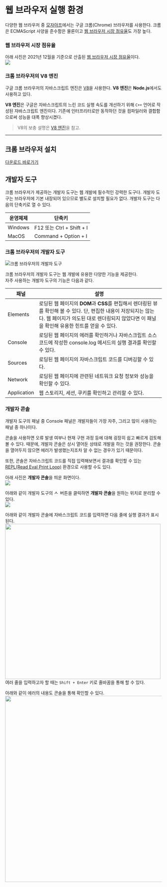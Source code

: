 # 웹 브라우저 실행 환경
다양한 웹 브라우저 중 [모자아프](https://github.com/woorim960/modern-javascript-from-amateur-to-pro)에서는 구글 크롬(Chrome) 브라우저를 사용한다. 크롬은 ECMAScript 사양을 준수함은 물론이고 [웹 브라우저 시장 점유율](https://gs.statcounter.com/)도 가장 높다.

### 웹 브라우저 시장 점유율
아래 사진은 2021년 12월을 기준으로 산출된 [웹 브라우저 시장 점유율](https://gs.statcounter.com/)이다.  
<img src="https://user-images.githubusercontent.com/56839474/148939849-18101369-66ba-4f23-8110-24d8f8cd2131.png">

### 크롬 브라우저의 V8 엔진
구글 크롬 브라우저의 자바스크립트 엔진은 [V8](https://v8.dev/)을 사용한다. **V8 엔진**은 **Node.js**에서도 사용하고 있다.

**V8 엔진**은 구글은 자바스크립트의 느린 코드 실행 속도를 개선하기 위해 ```C++``` 언어로 작성된 자바스크립트 엔진이다. 기존에 인터프리터로만 동작하던 것을 컴파일러와 결합함으로써 성능을 대폭 향상시켰다.

> V8의 보충 설명은 [V8 엔진](https://github.com/woorim960/modern-javascript-from-amateur-to-pro/blob/master/%EB%B3%B4%EC%B6%A9/V8%20%EC%97%94%EC%A7%84.md)을 참고.

---

## 크롬 브라우저 설치
[다운로드 바로가기](https://www.google.com/intl/ko_ALL/chrome)

## 개발자 도구
크롬 브라우저가 제공하는 개발자 도구는 웹 개발에 필수적인 강력한 도구다. 개발자 도구는 브라우저에 기본 내장되어 있으므로 별도로 설치할 필요가 없다. 개발자 도구는 다음의 단축키로 열 수 있다.

| 운영체제 | 단축키 |
| - | - |
| Windows | F12 또는 Ctrl + Shift + I |
| MacOS | Command + Option + I |

### 크롬 브라우저의 개발자 도구
![크롬 브라우저의 개발자 도구](https://user-images.githubusercontent.com/56839474/148943847-8859d167-6034-4c59-9122-f1db9fc330a7.png)

크롬 브라우저의 개발자 도구는 웹 개발에 유용한 다양한 기능을 제공한다.  
자주 사용하는 개발자 도구의 기능은 다음과 같다.

| 패널 | 설명 |
| - | - |
| Elements | 로딩된 웹 페이지의 **DOM**과 **CSS**를 편집해서 렌더링된 뷰를 확인해 볼 수 있다. 단, 편집한 내용이 저장되지는 않는다. 웹 페이지가 의도된 대로 렌더링되지 않았다면 이 패널을 확인해 유용한 힌트를 얻을 수 있다. |
| Console | 로딩된 웹 페이지의 에러를 확인하거나 자바스크립트 소스코드에 작성한 console.log 메서드의 실행 결과를 확인할 수 있다. |
| Sources | 로딩된 웹 페이지의 자바스크립트 코드를 디버깅할 수 있다. |
| Network | 로딩된 웹 페이지에 관련된 네트워크 요청 정보와 성능을 확인할 수 있다. |
| Application | 웹 스토리지, 세션, 쿠키를 확인하고 관리할 수 있다. |

### 개발자 콘솔
개발자 도구의 패널 중 Console 패널은 개발자들이 가장 자주, 그리고 많이 사용하는 패널 중 하나이다.

콘솔을 사용하면 오류 발생 여부나 현재 구현 과정 등에 대해 굉장히 쉽고 빠르게 검토해 볼 수 있다. 때문에, 개발자 콘솔은 상시 열어둔 상태로 개발을 하는 것을 권장한다. 콘솔을 열어두지 않으면 에러가 발생했는지조차 알 수 없는 경우가 있기 때문이다.

또한, 콘솔은 자바스크립트 코드를 직접 입력해보면서 결과를 확인할 수 있는 [REPL(Read Eval Print Loop)](https://ko.wikipedia.org/wiki/REPL) 환경으로 사용할 수도 있다.

아래 사진은 **개발자 콘솔**을 띄운 화면이다.  
<img src="https://user-images.githubusercontent.com/56839474/149069419-f39f3e45-f3d1-4213-a96f-ef87765ea713.png">

아래와 같이 개발자 도구의 <img width="15" alt="스크린샷 2022-01-12 오후 2 31 31" src="https://user-images.githubusercontent.com/56839474/149069624-73387eb8-6ca7-4e22-b378-7ec668c0cd74.png"> 버튼을 클릭하면 **개발자 콘솔**을 원하는 위치로 분리할 수 있다.  
<img src="https://user-images.githubusercontent.com/56839474/149070308-8b35556a-0083-47e4-a559-52f74507cd58.png">

아래와 같이 개발자 콘솔에 자바스크립트 코드를 입력하면 다음 줄에 실행 결과가 표시된다.  
<img width="500" src="https://user-images.githubusercontent.com/56839474/149070542-97776090-c034-48d0-a567-0527b5daab80.png">  
여러 줄을 입력하고자 할 때는 ```Shift + Enter``` 키로 줄바꿈을 통해 할 수 있다.

아래와 같이 에러의 내용도 콘솔을 통해 확인할 수 있다.  
<img width="600" src="https://user-images.githubusercontent.com/56839474/149071152-a5a58cbb-0e72-422e-abbf-6b9e48801fd9.png">


